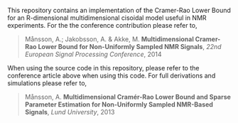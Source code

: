 This repository contains an implementation of the Cramer-Rao Lower Bound for an R-dimensional 
multidimensional cisoidal model useful in NMR experiments. For the the conference contribution please refer to,

>Månsson, A.; Jakobsson, A. & Akke, M. **Multidimensional Cramer-Rao Lower Bound for Non-Uniformly Sampled NMR Signals**,
_22nd European Signal Processing Conference_, 2014

When using the source code in this repository, please refer to the conference article above when using this code. 
For full derivations and simulations please refer to,
>Månsson, A. **Multidimensional Cramér-Rao Lower Bound and Sparse Parameter Estimation for Non-Uniformly Sampled NMR-Based Signals**,
_Lund University_, 2013

